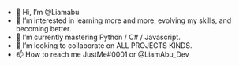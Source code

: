 - 👋 Hi, I’m @Liamabu
- 👀 I’m interested in learning more and more, evolving my skills, and becoming better.
- 🌱 I’m currently mastering Python / C# / Javascript.
- 💞️ I’m looking to collaborate on ALL PROJECTS KINDS.
- 📫 How to reach me JustMe#0001 or @LiamAbu_Dev

<!---
Liamabu/Liamabu is a ✨ special ✨ repository because its `README.md` (this file) appears on your GitHub profile.
You can click the Preview link to take a look at your changes.
--->
